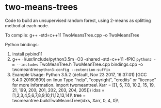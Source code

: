 # two-means-trees

Code to build an unsupervised random forest, using 2-means as splitting method at each node.

To compile: g++ -std=c++11 TwoMeansTree.cpp -o TwoMeansTree

Python bindings:

1. Install pybind11
2. g++ -I/usr/include/python3.5m -O3 -shared -std=c++11 -fPIC `python3 -m --includes` TwoMeanTree.h TwoMeanTree.cpp bindings.cpp -o twomeantree`python3-config --extension-suffix`
3. Example Usage:
Python 3.5.2 (default, Nov 23 2017, 16:37:01) 
[GCC 5.4.0 20160609] on linux
Type "help", "copyright", "credits" or "license" for more information.
import twomeantree\\
Xarr = [[1, 5, 7.8, 10.2, 15, 19, 21, 199, 200, 201, 202, 203, 204, 205]]\\
idxs = [1,2,3,4,5,6,7,8,9,10,11,12,13,14]\\
tree = twomeantree.buildTwoMeansTree(idxs, Xarr, 0, 4, 0)\\

